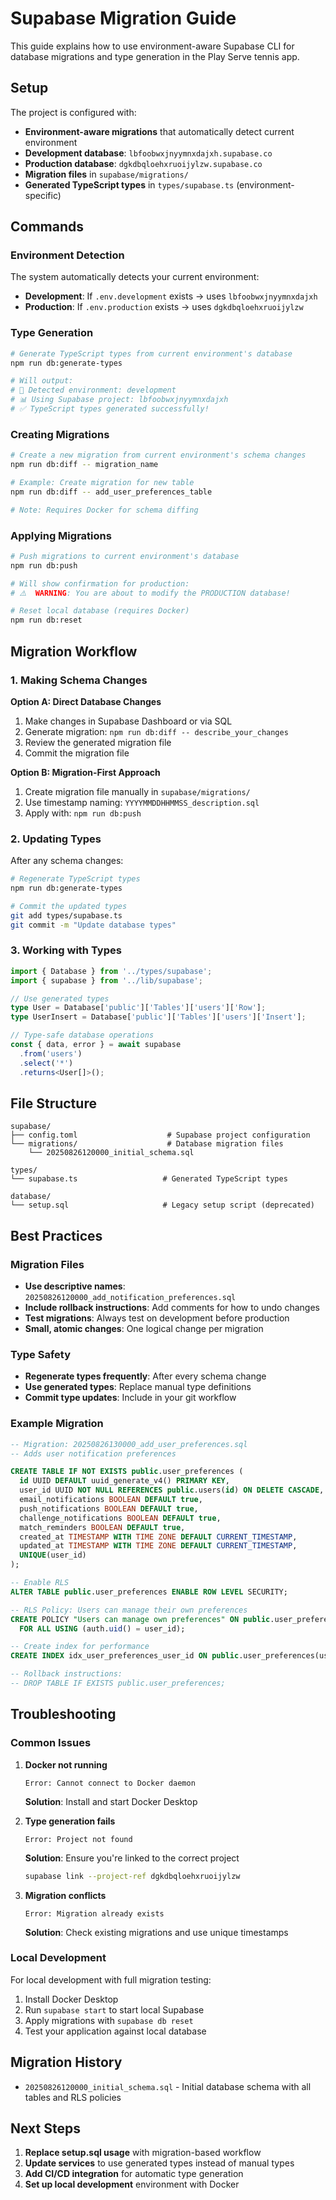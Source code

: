 # Supabase Migration Guide

This guide explains how to use environment-aware Supabase CLI for database migrations and type generation in the Play Serve tennis app.

## Setup

The project is configured with:
- **Environment-aware migrations** that automatically detect current environment
- **Development database**: `lbfoobwxjnyymnxdajxh.supabase.co` 
- **Production database**: `dgkdbqloehxruoijylzw.supabase.co`
- **Migration files** in `supabase/migrations/`
- **Generated TypeScript types** in `types/supabase.ts` (environment-specific)

## Commands

### Environment Detection

The system automatically detects your current environment:
- **Development**: If `.env.development` exists → uses `lbfoobwxjnyymnxdajxh`
- **Production**: If `.env.production` exists → uses `dgkdbqloehxruoijylzw`

### Type Generation
```bash
# Generate TypeScript types from current environment's database
npm run db:generate-types

# Will output:
# 🔧 Detected environment: development  
# 📊 Using Supabase project: lbfoobwxjnyymnxdajxh
# ✅ TypeScript types generated successfully!
```

### Creating Migrations
```bash
# Create a new migration from current environment's schema changes
npm run db:diff -- migration_name

# Example: Create migration for new table
npm run db:diff -- add_user_preferences_table

# Note: Requires Docker for schema diffing
```

### Applying Migrations
```bash
# Push migrations to current environment's database
npm run db:push

# Will show confirmation for production:
# ⚠️  WARNING: You are about to modify the PRODUCTION database!

# Reset local database (requires Docker)
npm run db:reset
```

## Migration Workflow

### 1. Making Schema Changes

**Option A: Direct Database Changes**
1. Make changes in Supabase Dashboard or via SQL
2. Generate migration: `npm run db:diff -- describe_your_changes`
3. Review the generated migration file
4. Commit the migration file

**Option B: Migration-First Approach**
1. Create migration file manually in `supabase/migrations/`
2. Use timestamp naming: `YYYYMMDDHHMMSS_description.sql`
3. Apply with: `npm run db:push`

### 2. Updating Types

After any schema changes:
```bash
# Regenerate TypeScript types
npm run db:generate-types

# Commit the updated types
git add types/supabase.ts
git commit -m "Update database types"
```

### 3. Working with Types

```typescript
import { Database } from '../types/supabase';
import { supabase } from '../lib/supabase';

// Use generated types
type User = Database['public']['Tables']['users']['Row'];
type UserInsert = Database['public']['Tables']['users']['Insert'];

// Type-safe database operations
const { data, error } = await supabase
  .from('users')
  .select('*')
  .returns<User[]>();
```

## File Structure

```
supabase/
├── config.toml                    # Supabase project configuration
└── migrations/                    # Database migration files
    └── 20250826120000_initial_schema.sql

types/
└── supabase.ts                   # Generated TypeScript types

database/
└── setup.sql                     # Legacy setup script (deprecated)
```

## Best Practices

### Migration Files
- **Use descriptive names**: `20250826120000_add_notification_preferences.sql`
- **Include rollback instructions**: Add comments for how to undo changes
- **Test migrations**: Always test on development before production
- **Small, atomic changes**: One logical change per migration

### Type Safety
- **Regenerate types frequently**: After every schema change
- **Use generated types**: Replace manual type definitions
- **Commit type updates**: Include in your git workflow

### Example Migration

```sql
-- Migration: 20250826130000_add_user_preferences.sql
-- Adds user notification preferences

CREATE TABLE IF NOT EXISTS public.user_preferences (
  id UUID DEFAULT uuid_generate_v4() PRIMARY KEY,
  user_id UUID NOT NULL REFERENCES public.users(id) ON DELETE CASCADE,
  email_notifications BOOLEAN DEFAULT true,
  push_notifications BOOLEAN DEFAULT true,
  challenge_notifications BOOLEAN DEFAULT true,
  match_reminders BOOLEAN DEFAULT true,
  created_at TIMESTAMP WITH TIME ZONE DEFAULT CURRENT_TIMESTAMP,
  updated_at TIMESTAMP WITH TIME ZONE DEFAULT CURRENT_TIMESTAMP,
  UNIQUE(user_id)
);

-- Enable RLS
ALTER TABLE public.user_preferences ENABLE ROW LEVEL SECURITY;

-- RLS Policy: Users can manage their own preferences
CREATE POLICY "Users can manage own preferences" ON public.user_preferences
  FOR ALL USING (auth.uid() = user_id);

-- Create index for performance
CREATE INDEX idx_user_preferences_user_id ON public.user_preferences(user_id);

-- Rollback instructions:
-- DROP TABLE IF EXISTS public.user_preferences;
```

## Troubleshooting

### Common Issues

1. **Docker not running**
   ```
   Error: Cannot connect to Docker daemon
   ```
   **Solution**: Install and start Docker Desktop

2. **Type generation fails**
   ```
   Error: Project not found
   ```
   **Solution**: Ensure you're linked to the correct project
   ```bash
   supabase link --project-ref dgkdbqloehxruoijylzw
   ```

3. **Migration conflicts**
   ```
   Error: Migration already exists
   ```
   **Solution**: Check existing migrations and use unique timestamps

### Local Development

For local development with full migration testing:
1. Install Docker Desktop
2. Run `supabase start` to start local Supabase
3. Apply migrations with `supabase db reset`
4. Test your application against local database

## Migration History

- `20250826120000_initial_schema.sql` - Initial database schema with all tables and RLS policies

## Next Steps

1. **Replace setup.sql usage** with migration-based workflow
2. **Update services** to use generated types instead of manual types
3. **Add CI/CD integration** for automatic type generation
4. **Set up local development** environment with Docker